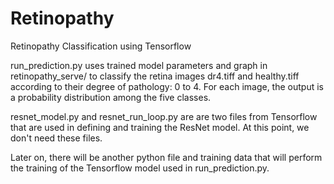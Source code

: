 # Retinopathy
Retinopathy Classification using Tensorflow

run_prediction.py uses trained model parameters and graph in retinopathy_serve/
to classify the retina images dr4.tiff and healthy.tiff according to their degree of pathology: 0 to 4. For each image, the output is a probability distribution among the five classes.

resnet_model.py and resnet_run_loop.py are are two files from Tensorflow that are used in defining and training the ResNet model.  At this point, we don't need these files.

Later on, there will be another python file and training data that will perform the training of the Tensorflow model used in run_prediction.py.
